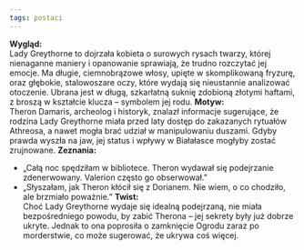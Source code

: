 ```yaml
---
tags: postaci
---
```

**Wygląd:**  
Lady Greythorne to dojrzała kobieta o surowych rysach twarzy, której nienaganne maniery i opanowanie sprawiają, że trudno rozczytać jej emocje. Ma długie, ciemnobrązowe włosy, upięte w skomplikowaną fryzurę, oraz głębokie, stalowoszare oczy, które wydają się nieustannie analizować otoczenie. Ubrana jest w długą, szkarłatną suknię zdobioną złotymi haftami, z broszą w kształcie klucza – symbolem jej rodu.
**Motyw:**  
Theron Damaris, archeolog i historyk, znalazł informacje sugerujące, że rodzina Lady Greythorne miała przed laty dostęp do zakazanych rytuałów Athreosa, a nawet mogła brać udział w manipulowaniu duszami. Gdyby prawda wyszła na jaw, jej status i wpływy w Białałasce mogłyby zostać zrujnowane.
**Zeznania:**
- „Całą noc spędziłam w bibliotece. Theron wydawał się podejrzanie zdenerwowany. Valerion często go obserwował.”
- „Słyszałam, jak Theron kłócił się z Dorianem. Nie wiem, o co chodziło, ale brzmiało poważnie.”
**Twist:**  
Choć Lady Greythorne wydaje się idealną podejrzaną, nie miała bezpośredniego powodu, by zabić Therona – jej sekrety były już dobrze ukryte. Jednak to ona poprosiła o zamknięcie Ogrodu zaraz po morderstwie, co może sugerować, że ukrywa coś więcej.
